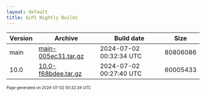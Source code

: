 ```yaml
---
layout: default
title: GLPI Nightly Builds
---
```


Version|Archive|Build date|Size
---|---|---|---
main|[main-005ec31.tar.gz](main-005ec31.tar.gz)|2024-07-02 00:32:34 UTC|80806086
10.0|[10.0-f68bdee.tar.gz](10.0-f68bdee.tar.gz)|2024-07-02 00:27:40 UTC|60005433

<font size="1">Page generated on 2024-07-02 00:32:34 UTC</font>
